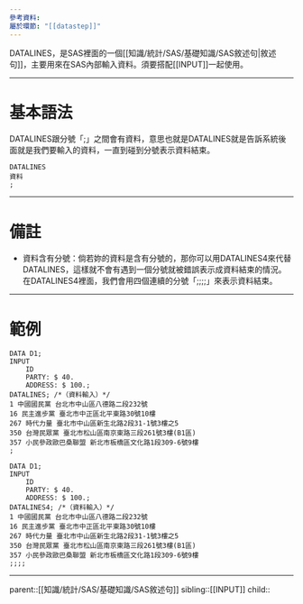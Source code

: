 ```yaml
---
參考資料: 
屬於環節: "[[datastep]]"
---
```

DATALINES，是SAS裡面的一個[[知識/統計/SAS/基礎知識/SAS敘述句|敘述句]]，主要用來在SAS內部輸入資料。須要搭配[[INPUT]]一起使用。
- - -
# 基本語法
DATALINES跟分號「;」之間會有資料，意思也就是DATALINES就是告訴系統後面就是我們要輸入的資料，一直到碰到分號表示資料結束。
```SAS
DATALINES
資料
;
```
- - -
# 備註
- 資料含有分號：倘若妳的資料是含有分號的，那你可以用DATALINES4來代替DATALINES，這樣就不會有遇到一個分號就被錯誤表示成資料結束的情況。在DATALINES4裡面，我們會用四個連續的分號「;;;;」來表示資料結束。
- - -
# 範例
```SAS
DATA D1;
INPUT
	ID
	PARTY: $ 40.
	ADDRESS: $ 100.;
DATALINES; /*（資料輸入）*/
1 中國國民黨 台北市中山區八德路二段232號
16 民主進步黨 臺北市中正區北平東路30號10樓
267 時代力量 臺北市中山區新生北路2段31-1號3樓之5
350 台灣民眾黨 臺北市松山區南京東路三段261號3樓(B1區)
357 小民參政歐巴桑聯盟 新北市板橋區文化路1段309-6號9樓
;
```


```SAS
DATA D1;
INPUT
	ID
	PARTY: $ 40.
	ADDRESS: $ 100.;
DATALINES4; /*（資料輸入）*/
1 中國國民黨 台北市中山區八德路二段232號
16 民主進步黨 臺北市中正區北平東路30號10樓
267 時代力量 臺北市中山區新生北路2段31-1號3樓之5
350 台灣民眾黨 臺北市松山區南京東路三段261號3樓(B1區)
357 小民參政歐巴桑聯盟 新北市板橋區文化路1段309-6號9樓
;;;;
```
- - -
parent::[[知識/統計/SAS/基礎知識/SAS敘述句]]
sibling::[[INPUT]]
child::